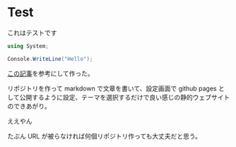 # Test

これはテストです

```cs
using System;

Console.WriteLine("Hello");
```

[この記事](https://qiita.com/MahoTakara/items/3800e9dc83b530d0a050)を参考にして作った。

リポジトリを作って markdown で文章を書いて、設定画面で github pages として公開するように設定、テーマを選択するだけで良い感じの静的ウェブサイトのできあがり。

ええやん

たぶん URL が被らなければ何個リポジトリ作っても大丈夫だと思う。
